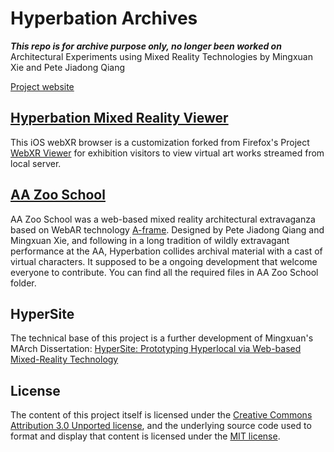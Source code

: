 # Hyperbation Archives
_**This repo is for archive purpose only, no longer been worked on**_  
Architectural Experiments using Mixed Reality Technologies by Mingxuan Xie and Pete Jiadong Qiang

[Project website](https://github.com/MingxuanXie/Hyperbation)

## [Hyperbation Mixed Reality Viewer](HyperbationViewer)
This iOS webXR browser is a customization forked from Firefox's Project [WebXR Viewer](https://github.com/mozilla-mobile/webxr-ios) for exhibition visitors to view virtual art works streamed from local server.

## [AA Zoo School](AAZooSchool)
AA Zoo School was a web-based mixed reality architectural extravaganza based on WebAR technology [A-frame](https://github.com/aframevr/aframe). Designed by Pete Jiadong Qiang and Mingxuan Xie, and following in a long tradition of wildly extravagant performance at the AA, Hyperbation collides archival material with a cast of virtual characters. It supposed to be a ongoing development that welcome everyone to contribute. You can find all the required files in AA Zoo School folder.

## HyperSite
The technical base of this project is a further development of Mingxuan's MArch Dissertation:
[HyperSite: Prototyping Hyperlocal via Web-based Mixed-Reality Technology](https://github.com/MingxuanXie/HyperSite)

## License
The content of this project itself is licensed under the [Creative Commons Attribution 3.0 Unported license](https://creativecommons.org/licenses/by/3.0/), and the underlying source code used to format and display that content is licensed under the [MIT license](LICENSE.md).
